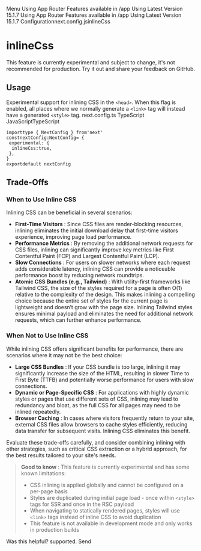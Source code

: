 Menu
Using App Router
Features available in /app
Using Latest Version
15.1.7
Using App Router
Features available in /app
Using Latest Version
15.1.7
Configurationnext.config.jsinlineCss
# inlineCss
This feature is currently experimental and subject to change, it's not recommended for production. Try it out and share your feedback on GitHub.
## Usage
Experimental support for inlining CSS in the `<head>`. When this flag is enabled, all places where we normally generate a `<link>` tag will instead have a generated `<style>` tag.
next.config.ts
TypeScript
JavaScriptTypeScript
```
importtype { NextConfig } from'next'
constnextConfig:NextConfig= {
 experimental: {
  inlineCss:true,
 },
}
exportdefault nextConfig
```

## Trade-Offs
### When to Use Inline CSS
Inlining CSS can be beneficial in several scenarios:
  * **First-Time Visitors** : Since CSS files are render-blocking resources, inlining eliminates the initial download delay that first-time visitors experience, improving page load performance.
  * **Performance Metrics** : By removing the additional network requests for CSS files, inlining can significantly improve key metrics like First Contentful Paint (FCP) and Largest Contentful Paint (LCP).
  * **Slow Connections** : For users on slower networks where each request adds considerable latency, inlining CSS can provide a noticeable performance boost by reducing network roundtrips.
  * **Atomic CSS Bundles (e.g., Tailwind)** : With utility-first frameworks like Tailwind CSS, the size of the styles required for a page is often O(1) relative to the complexity of the design. This makes inlining a compelling choice because the entire set of styles for the current page is lightweight and doesn’t grow with the page size. Inlining Tailwind styles ensures minimal payload and eliminates the need for additional network requests, which can further enhance performance.


### When Not to Use Inline CSS
While inlining CSS offers significant benefits for performance, there are scenarios where it may not be the best choice:
  * **Large CSS Bundles** : If your CSS bundle is too large, inlining it may significantly increase the size of the HTML, resulting in slower Time to First Byte (TTFB) and potentially worse performance for users with slow connections.
  * **Dynamic or Page-Specific CSS** : For applications with highly dynamic styles or pages that use different sets of CSS, inlining may lead to redundancy and bloat, as the full CSS for all pages may need to be inlined repeatedly.
  * **Browser Caching** : In cases where visitors frequently return to your site, external CSS files allow browsers to cache styles efficiently, reducing data transfer for subsequent visits. Inlining CSS eliminates this benefit.


Evaluate these trade-offs carefully, and consider combining inlining with other strategies, such as critical CSS extraction or a hybrid approach, for the best results tailored to your site's needs.
> **Good to know** :
> This feature is currently experimental and has some known limitations:
>   * CSS inlining is applied globally and cannot be configured on a per-page basis
>   * Styles are duplicated during initial page load - once within `<style>` tags for SSR and once in the RSC payload
>   * When navigating to statically rendered pages, styles will use `<link>` tags instead of inline CSS to avoid duplication
>   * This feature is not available in development mode and only works in production builds
> 

Was this helpful?
supported.
Send
